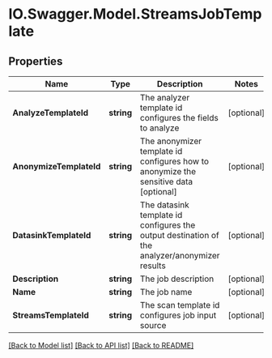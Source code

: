 # IO.Swagger.Model.StreamsJobTemplate
## Properties

Name | Type | Description | Notes
------------ | ------------- | ------------- | -------------
**AnalyzeTemplateId** | **string** | The analyzer template id configures the fields to analyze | [optional] 
**AnonymizeTemplateId** | **string** | The anonymizer template id configures how to anonymize the sensitive data [optional] | [optional] 
**DatasinkTemplateId** | **string** | The datasink template id configures the output destination of the analyzer/anonymizer results | [optional] 
**Description** | **string** | The job description | [optional] 
**Name** | **string** | The job name | [optional] 
**StreamsTemplateId** | **string** | The scan template id configures job input source | [optional] 

[[Back to Model list]](../README.md#documentation-for-models) [[Back to API list]](../README.md#documentation-for-api-endpoints) [[Back to README]](../README.md)

